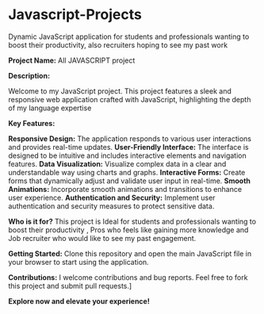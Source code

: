 # Javascript-Projects
Dynamic JavaScript application for  students and professionals wanting to boost their productivity, also recruiters hoping to see my past work

**Project Name:** All JAVASCRIPT project

**Description:**

Welcome to my JavaScript project. This project features a sleek and responsive web application crafted with JavaScript, highlighting the depth of my language expertise

**Key Features:**

**Responsive Design:** The application responds to various user interactions and provides real-time updates.
**User-Friendly Interface:**  The interface is designed to be intuitive and includes interactive elements and navigation features.
**Data Visualization:** Visualize complex data in a clear and understandable way using charts and graphs.
**Interactive Forms:** Create forms that dynamically adjust and validate user input in real-time.
**Smooth Animations:** Incorporate smooth animations and transitions to enhance user experience.
**Authentication and Security:** Implement user authentication and security measures to protect sensitive data.

**Who is it for?**
This project is Ideal for students and professionals wanting to boost their productivity , Pros who feels like gaining more knowledge and Job recruiter who would like to see my past engagement.

**Getting Started:**
Clone this repository and open the main JavaScript file in your browser to start using the application.

**Contributions:**
I  welcome contributions and bug reports. Feel free to fork this project and submit pull requests.]

**Explore now and elevate your experience!**

